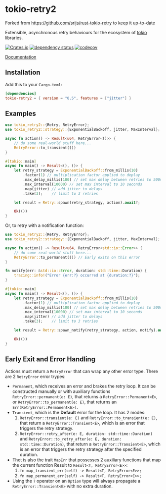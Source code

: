 # tokio-retry2

Forked from https://github.com/srijs/rust-tokio-retry to keep it up-to-date

Extensible, asynchronous retry behaviours for the ecosystem of [tokio](https://tokio.rs/) libraries.

[![Crates.io](https://img.shields.io/crates/v/tokio-retry2.svg)](https://crates.io/crates/tokio-retry2)
[![dependency status](https://deps.rs/repo/github/naomijub/tokio-retry/status.svg)](https://deps.rs/repo/github/namijub/tokio-retry)
[![codecov](https://codecov.io/gh/naomijub/tokio-retry/branch/main/graph/badge.svg?token=4VMVTZTN8A)](https://codecov.io/gh/naomijub/tokio-retry)

[Documentation](https://docs.rs/tokio-retry2)

## Installation

Add this to your `Cargo.toml`:

```toml
[dependencies]
tokio-retry2 = { version = "0.5", features = ["jitter"] }
```

## Examples

```rust
use tokio_retry2::{Retry, RetryError};
use tokio_retry2::strategy::{ExponentialBackoff, jitter, MaxInterval};

async fn action() -> Result<u64, RetryError<()>> {
    // do some real-world stuff here...
    RetryError::to_transient(())
}

#[tokio::main]
async fn main() -> Result<(), ()> {
    let retry_strategy = ExponentialBackoff::from_millis(10)
        .factor(1) // multiplication factor applied to deplay
        .max_delay_millis(100) // set max delay between retries to 500ms
        .max_interval(10000) // set max interval to 10 seconds
        .map(jitter) // add jitter to delays
        .take(3);    // limit to 3 retries

    let result = Retry::spawn(retry_strategy, action).await?;

    Ok(())
}
```

Or, to retry with a notification function:

```rust
use tokio_retry2::{Retry, RetryError};
use tokio_retry2::strategy::{ExponentialBackoff, jitter, MaxInterval};

async fn action() -> Result<u64, RetryError<std::io::Error>> {
    // do some real-world stuff here...
    RetryError::to_permanent(()) // Early exits on this error
}

fn notify(err: &std::io::Error, duration: std::time::Duration) {
    tracing::info!("Error {err:?} occurred at {duration:?}");
}

#[tokio::main]
async fn main() -> Result<(), ()> {
    let retry_strategy = ExponentialBackoff::from_millis(10)
        .factor(1) // multiplication factor applied to deplay
        .max_delay_millis(100) // set max delay between retries to 500ms
        .max_interval(10000) // set max interval to 10 seconds
        .map(jitter) // add jitter to delays
        .take(3);    // limit to 3 retries

    let result = Retry::spawn_notify(retry_strategy, action, notify).await?;

    Ok(())
}
```

## Early Exit and Error Handling

Actions must return a `RetryError` that can wrap any other error type. There are 2 `RetryError` error trypes:
- `Permanent`, which receives an error and brakes the retry loop. It can be constructed manually or with auxiliary functions `RetryError::permanent(e: E)`, that returns a `RetryError::Permanent<E>`, or `RetryError::to_permanent(e: E)`, that returns an `Err(RetryError::Permanent<E>)`.
- `Transient`, which is the **Default** error for the loop. It has 2 modes:
    1. `RetryError::transient(e: E)` and `RetryError::to_transient(e: E)`, that return a `RetryError::Transient<E>`, which is an error that triggers the retry strategy.
    2. `RetryError::retry_after(e: E, duration: std::time::Duration)` and `RetryError::to_retry_after(e: E, duration: std::time::Duration)`, that return a `RetryError::Transient<E>`, which is an error that triggers the retry strategy after the specified duration.
- Thet is also the trait `MapErr` that possesses 2 auxiliary functions that map the current function Result to `Result<T, RetryError<E>>`:
    1. `fn map_transient_err(self) -> Result<T, RetryError<E>>;`
    2. `fn map_permanent_err(self) -> Result<T, RetryError<E>>;`
- Using the `?` operator on an `Option` type will always propagate a `RetryError::Transient<E>` with no extra duration.